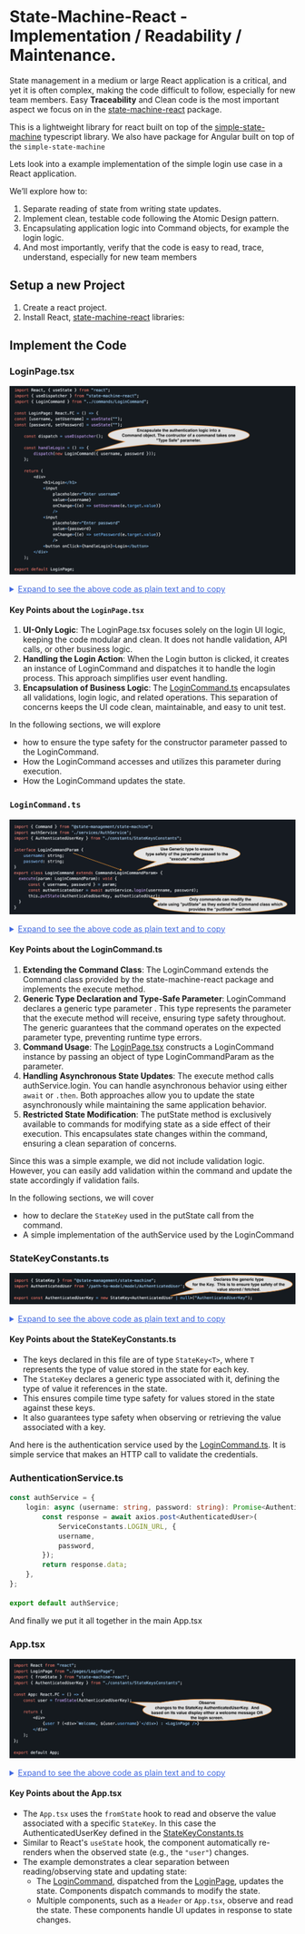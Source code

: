 # State-Machine-React - Implementation / Readability / Maintenance.

State management in a medium or large React application is a critical, and yet it is often complex, making the code difficult to follow, especially for new team members.
Easy **Traceability** and Clean code is the most important aspect we focus on in the
[state-machine-react](https://www.npmjs.com/package/@state-management/state-machine-react) package.  

This is a lightweight library for react built on top of the [simple-state-machine](https://www.npmjs.com/package/@state-management/simple-state-machine) typescript library.
We also have package for Angular built on top of the `simple-state-machine`

Lets look into a example implementation of the simple login use case in a React application.

We’ll explore how to:
1. Separate reading of state from writing state updates. 
2. Implement clean, testable code following the Atomic Design pattern. 
3. Encapsulating application logic into Command objects, for example the login logic.
4. And most importantly, verify that the code is easy to read, trace, understand, especially for new team members

## Setup a new Project
1. Create a react project. 
2. Install React, [state-machine-react](https://www.npmjs.com/package/@state-management/state-machine-react) libraries:

## Implement the Code

### LoginPage.tsx
![Annotated LoginPage Code](LoginCode.png)
<details>
<summary style="color: royalblue; text-decoration: underline;">Expand to see the above code as plain text and to copy</summary>

```typescript
import React, { useState } from "react";
import { useDispatcher } from "state-machine-react";
import { LoginCommand } from "../commands/LoginCommand";

const LoginPage: React.FC = () => {
const [username, setUsername] = useState("");
const [password, setPassword] = useState("");

    const dispatch = useDispatcher();

    const handleLogin = () => {
        dispatch(new LoginCommand({ username, password }));
    };

    return (
        <div>
            <h1>Login</h1>
            <input
                placeholder="Enter username"
                value={username}
                onChange={(e) => setUsername(e.target.value)}
                />
            <input
                placeholder="Enter password"
                value={password}
                onChange={(e) => setPassword(e.target.value)}
                />                    
            <button onClick={handleLogin}>Login</button>
        </div>
    );

export default LoginPage;
```
</details>

#### Key Points about the `LoginPage.tsx`
1. **UI-Only Logic**:
The LoginPage.tsx focuses solely on the login UI logic, keeping the code modular and clean.  It does not handle validation, API calls, or other business logic.
2. **Handling the Login Action**:
When the Login button is clicked, it creates an instance of LoginCommand and dispatches it to handle the login process.  This approach simplifies user event handling.
3. **Encapsulation of Business Logic**:
The [LoginCommand.ts](#LoginCommandts) encapsulates all validations, login logic, and related operations. This separation of concerns keeps the UI code clean, maintainable, and easy to unit test.

In the following sections, we will explore
  - how to ensure the type safety for the constructor parameter passed to the LoginCommand.
  - How the LoginCommand accesses and utilizes this parameter during execution.
  - How the LoginCommand updates the state.

### `LoginCommand.ts`
![Annotated LoginCommand Code](LoginCommand.png)
<details>
<summary style="color: royalblue; text-decoration: underline;">Expand to see the above code as plain text and to copy</summary>

```typescript
import { Command } from "@state-management/state-machine";
import authService from './services/AuthService';
import { AuthenticatedUserKey } from "./constants/StateKeysConstants";

interface LoginCommandParam {
    username: string;
    password: string;
}
export class LoginCommand extends Command<LoginCommandParam> {
  execute(param: LoginCommandParam): void {
      const { username, password } = param;
      const authenticatedUser = await authService.login(usernname, password);
      this.putState(AuthenticatedUserKey, authenticatedUser);
  }
}
```
</details>

#### Key Points about the LoginCommand.ts

1. **Extending the Command Class**:
The LoginCommand extends the Command class provided by the state-machine-react package and implements the execute method.
2. **Generic Type Declaration and Type-Safe Parameter**:
LoginCommand declares a generic type parameter <LoginCommandParam>. This type represents the parameter that the execute method will receive, ensuring type safety throughout.
The generic <LoginCommandParam> guarantees that the command operates on the expected parameter type, preventing runtime type errors.
3. **Command Usage**:
The [LoginPage.tsx](#LoginPagetsx) constructs a LoginCommand instance by passing an object of type LoginCommandParam as the parameter.
4. **Handling Asynchronous State Updates**:
The execute method calls authService.login. You can handle asynchronous behavior using either `await` or `.then`. Both approaches allow you to update the state asynchronously while maintaining the same application behavior.
5. **Restricted State Modification**:
The putState method is exclusively available to commands for modifying state as a side effect of their execution. This encapsulates state changes within the command, ensuring a clean separation of concerns.

Since this was a simple example, we did not include validation logic. However, you can easily add validation within the command and update the state accordingly if validation fails.

In the following sections, we will cover
- how to declare the `StateKey` used in the putState call from the command.
- A simple implementation of the authService used by the LoginCommand

### StateKeyConstants.ts
![Annotated StateKeyConstants Code](StateKeyConstants.png)
<details>
<summary style="color: royalblue; text-decoration: underline;">Expand to see the above code as plain text and to copy</summary>

```typescript
import { StateKey } from "@state-management/state-machine";
import AuthenticatedUser from './model/AuthenticatedUser';

export const AuthenticatedUserKey = new StateKey<AuthenticatedUser | null>("AuthenticatedUserKey");
```
</details>

#### Key Points about the StateKeyConstants.ts
- The keys declared in this file are of type `StateKey<T>`, where `T` represents the type of value stored in the state for each key.
- The `StateKey` declares a generic type associated with it, defining the type of value it references in the state.
- This ensures compile time type safety for values stored in the state against these keys.
- It also guarantees type safety when observing or retrieving the value associated with a key. 


And here is the authentication service used by the [LoginCommand.ts](#LoginCommandts).
It is simple service that makes an HTTP call to validate the credentials.

### AuthenticationService.ts
```typescript
const authService = {
    login: async (username: string, password: string): Promise<AuthenticatedUser> => {
        const response = await axios.post<AuthenticatedUser>(
            ServiceConstants.LOGIN_URL, {
            username,
            password,
        });
        return response.data;
    },
};

export default authService;
```

And finally we put it all together in the main App.tsx

### App.tsx
![Annotated App.tsx Code](App.png)
<details>
<summary style="color: royalblue; text-decoration: underline;">Expand to see the above code as plain text and to copy</summary>

```typescript
import React from "react";
import LoginPage from "./pages/LoginPage";
import { fromState } from "state-machine-react";
import { AuthenticatedUserKey } from "./constants/StateKeysConstants";

const App: React.FC = () => {
    const user = fromState(AuthenticatedUserKey);

    return (
        <div>
            {user ? (<div>`Welcome, ${user.username}`</div>) : <LoginPage />}
        </div>
    );
};

export default App;
```
</details>

#### Key Points about the App.tsx
- The `App.tsx` uses the `fromState` hook to read and observe the value associated with a specific `StateKey`.  In this case the AuthenticatedUserKey defined in the [StateKeyConstants.ts](#StateKeyConstantsts) 
- Similar to React's `useState` hook, the component automatically re-renders when the observed state (e.g., the `"user"`) changes.
- The example demonstrates a clear separation between reading/observing state and updating state:
    - The [LoginCommand](#LoginCommandts), dispatched from the [LoginPage](#LoginPagetsx), updates the state. Components dispatch commands to modify the state.
    - Multiple components, such as a `Header` or `App.tsx`, observe and read the state. These components handle UI updates in response to state changes.

